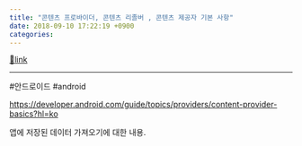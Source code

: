 ```yaml
---
title: "콘텐츠 프로바이더, 콘텐츠 리졸버 , 콘텐츠 제공자 기본 사항"
date: 2018-09-10 17:22:19 +0900
categories: 
---
```

[🔗link](http://www.mins01.com/mh/tech/read/1193)
***


#안드로이드 #android

  


https://developer.android.com/guide/topics/providers/content-provider-basics?hl=ko  


앱에 저장된 데이터 가져오기에 대한 내용.




